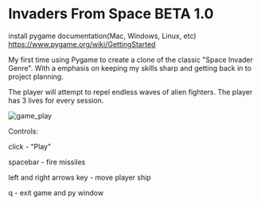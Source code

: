 # Invaders From Space BETA 1.0
install pygame documentation(Mac, Windows, Linux, etc)
https://www.pygame.org/wiki/GettingStarted

My first time using Pygame to create a clone of the classic "Space Invader Genre". With a emphasis on keeping my skills sharp and getting back in to project planning.

The player will attempt to repel endless waves of alien fighters. The player has 3 lives for every session.

![game_play](https://user-images.githubusercontent.com/81591201/140007824-d72c1406-50dd-4a14-9c10-f06773879958.png)

Controls:

click - "Play"

spacebar - fire missiles

left and right arrows key - move player ship

q - exit game and py window
